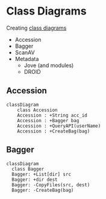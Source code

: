 # Class Diagrams

Creating [class diagrams](https://mermaid.js.org/syntax/classDiagram.html)

- Accession
- Bagger
- ScanAV
- Metadata
  - Jove (and modules)
  - DROID

## Accession

```mermaid
classDiagram
    class Accession
    Accession : +String acc_id
    Accession : +Bagger bag
    Accession : +QueryAPI(userName)
    Accession : +CreateBag(bag)

```

## Bagger

```mermaid
classDiagram
  class Bagger
  Bagger: +List[dir] src
  Bagger: +dir dest
  Bagger: -CopyFiles(src, dest)
  Bagger: -CreateBag(bag)
```

